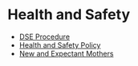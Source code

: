 # Health and Safety
- [DSE Procedure](DSE-Procedure.md)
- [Health and Safety Policy](Health-and-Safety-Policy.md)
- [New and Expectant Mothers](New-and-Expectant-Mothers.md)